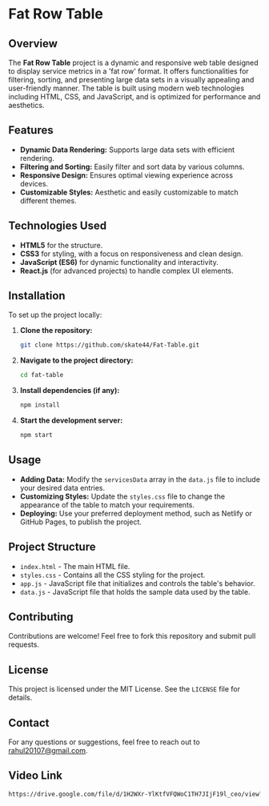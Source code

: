 # Fat Row Table

## Overview
The **Fat Row Table** project is a dynamic and responsive web table designed to display service metrics in a 'fat row' format. It offers functionalities for filtering, sorting, and presenting large data sets in a visually appealing and user-friendly manner. The table is built using modern web technologies including HTML, CSS, and JavaScript, and is optimized for performance and aesthetics.

## Features
- **Dynamic Data Rendering:** Supports large data sets with efficient rendering.
- **Filtering and Sorting:** Easily filter and sort data by various columns.
- **Responsive Design:** Ensures optimal viewing experience across devices.
- **Customizable Styles:** Aesthetic and easily customizable to match different themes.

## Technologies Used
- **HTML5** for the structure.
- **CSS3** for styling, with a focus on responsiveness and clean design.
- **JavaScript (ES6)** for dynamic functionality and interactivity.
- **React.js** (for advanced projects) to handle complex UI elements.

## Installation
To set up the project locally:

1. **Clone the repository:**
    ```bash
    git clone https://github.com/skate44/Fat-Table.git
    ```

2. **Navigate to the project directory:**
    ```bash
    cd fat-table
    ```

3. **Install dependencies (if any):**
    ```bash
    npm install
    ```

4. **Start the development server:**
    ```bash
    npm start
    ```

## Usage

- **Adding Data:** Modify the `servicesData` array in the `data.js` file to include your desired data entries.
- **Customizing Styles:** Update the `styles.css` file to change the appearance of the table to match your requirements.
- **Deploying:** Use your preferred deployment method, such as Netlify or GitHub Pages, to publish the project.

## Project Structure

- `index.html` - The main HTML file.
- `styles.css` - Contains all the CSS styling for the project.
- `app.js` - JavaScript file that initializes and controls the table's behavior.
- `data.js` - JavaScript file that holds the sample data used by the table.

## Contributing

Contributions are welcome! Feel free to fork this repository and submit pull requests.

## License

This project is licensed under the MIT License. See the `LICENSE` file for details.

## Contact

For any questions or suggestions, feel free to reach out to [rahul20107@gmail.com](mailto:your-email@example.com).

## Video Link

 ```bash
https://drive.google.com/file/d/1H2WXr-YlKtfVFQWoC1TH7JIjF19l_ceo/view?usp=sharing
```